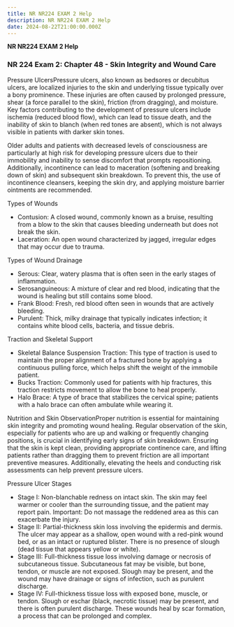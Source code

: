 ```yaml
---
title: NR NR224 EXAM 2 Help
description: NR NR224 EXAM 2 Help
date: 2024-08-22T21:00:00.000Z
---
```


**NR NR224 EXAM 2 Help**

### NR 224 Exam 2: Chapter 48 - Skin Integrity and Wound Care

Pressure UlcersPressure ulcers, also known as bedsores or decubitus ulcers, are localized injuries to the skin and underlying tissue typically over a bony prominence. These injuries are often caused by prolonged pressure, shear (a force parallel to the skin), friction (from dragging), and moisture. Key factors contributing to the development of pressure ulcers include ischemia (reduced blood flow), which can lead to tissue death, and the inability of skin to blanch (when red tones are absent), which is not always visible in patients with darker skin tones.

Older adults and patients with decreased levels of consciousness are particularly at high risk for developing pressure ulcers due to their immobility and inability to sense discomfort that prompts repositioning. Additionally, incontinence can lead to maceration (softening and breaking down of skin) and subsequent skin breakdown. To prevent this, the use of incontinence cleansers, keeping the skin dry, and applying moisture barrier ointments are recommended.

Types of Wounds

* Contusion: A closed wound, commonly known as a bruise, resulting from a blow to the skin that causes bleeding underneath but does not break the skin.
* Laceration: An open wound characterized by jagged, irregular edges that may occur due to trauma.

Types of Wound Drainage

* Serous: Clear, watery plasma that is often seen in the early stages of inflammation.
* Serosanguineous: A mixture of clear and red blood, indicating that the wound is healing but still contains some blood.
* Frank Blood: Fresh, red blood often seen in wounds that are actively bleeding.
* Purulent: Thick, milky drainage that typically indicates infection; it contains white blood cells, bacteria, and tissue debris.

Traction and Skeletal Support

* Skeletal Balance Suspension Traction: This type of traction is used to maintain the proper alignment of a fractured bone by applying a continuous pulling force, which helps shift the weight of the immobile patient.
* Bucks Traction: Commonly used for patients with hip fractures, this traction restricts movement to allow the bone to heal properly.
* Halo Brace: A type of brace that stabilizes the cervical spine; patients with a halo brace can often ambulate while wearing it.

Nutrition and Skin ObservationProper nutrition is essential for maintaining skin integrity and promoting wound healing. Regular observation of the skin, especially for patients who are up and walking or frequently changing positions, is crucial in identifying early signs of skin breakdown. Ensuring that the skin is kept clean, providing appropriate continence care, and lifting patients rather than dragging them to prevent friction are all important preventive measures. Additionally, elevating the heels and conducting risk assessments can help prevent pressure ulcers.

Pressure Ulcer Stages

* Stage I: Non-blanchable redness on intact skin. The skin may feel warmer or cooler than the surrounding tissue, and the patient may report pain. Important: Do not massage the reddened area as this can exacerbate the injury.
* Stage II: Partial-thickness skin loss involving the epidermis and dermis. The ulcer may appear as a shallow, open wound with a red-pink wound bed, or as an intact or ruptured blister. There is no presence of slough (dead tissue that appears yellow or white).
* Stage III: Full-thickness tissue loss involving damage or necrosis of subcutaneous tissue. Subcutaneous fat may be visible, but bone, tendon, or muscle are not exposed. Slough may be present, and the wound may have drainage or signs of infection, such as purulent discharge.
* Stage IV: Full-thickness tissue loss with exposed bone, muscle, or tendon. Slough or eschar (black, necrotic tissue) may be present, and there is often purulent discharge. These wounds heal by scar formation, a process that can be prolonged and complex.

